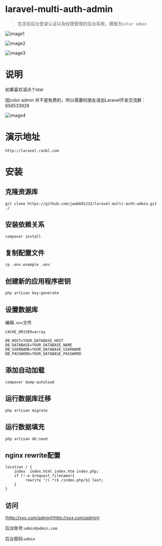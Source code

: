 # laravel-multi-auth-admin
> 包含前后台登录认证以及权限管理的后台系统，模板为`color admin`

![image1](http://7xuntv.com1.z0.glb.clouddn.com/zhanghaobao1.png)

![image2](http://7xuntv.com1.z0.glb.clouddn.com/zhanghaobao2.png)

![image3](http://7xuntv.com1.z0.glb.clouddn.com/zhanghaobao3.png)

# 说明
如果喜欢请点个star

因color admin 并不是免费的，所以需要的朋友请加Laravel开发交流群：658533928

![image4](http://7xuntv.com1.z0.glb.clouddn.com/658533928.JPG?imageMogr2/thumbnail/!50p)

# 演示地址

```shell
http://laravel.ranbl.com
```

# 安装

## 克隆资源库
```shell
git clone https://github.com/jwwb681232/laravel-multi-auth-admin.git ./
```
## 安装依赖关系
```shell
composer install
```
## 复制配置文件
```shell
cp .env.example .env
```

## 创建新的应用程序密钥
```shell
php artisan key:generate
```
## 设置数据库
编辑`.env`文件
```shell
CACHE_DRIVER=array

DB_HOST=YOUR_DATABASE_HOST
DB_DATABASE=YOUR_DATABASE_NAME
DB_USERNAME=YOUR_DATABASE_USERNAME
DB_PASSWORD=YOUR_DATABASE_PASSWORD
```
## 添加自动加载
```shell
composer dump-autoload
```

## 运行数据库迁移
```shell
php artisan migrate
```

## 运行数据填充
```shell
php artisan db:seed
```

## nginx rewrite配置
```shell
location / {
    index  index.html index.htm index.php;
    if (!-e $request_filename){
         rewrite ^/(.*)$ /index.php/$1 last;
    }
}
```
## 访问
[http://xxx.com/admin](http://xxx.com/admin)

后台账号:`admin@admin.com`

后台密码:`admin`
